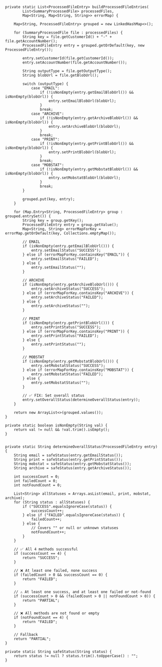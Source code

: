     private static List<ProcessedFileEntry> buildProcessedFileEntries(
            List<SummaryProcessedFile> processedFiles,
            Map<String, Map<String, String>> errorMap) {

        Map<String, ProcessedFileEntry> grouped = new LinkedHashMap<>();

        for (SummaryProcessedFile file : processedFiles) {
            String key = file.getCustomerId() + "-" + file.getAccountNumber();
            ProcessedFileEntry entry = grouped.getOrDefault(key, new ProcessedFileEntry());

            entry.setCustomerId(file.getCustomerId());
            entry.setAccountNumber(file.getAccountNumber());

            String outputType = file.getOutputType();
            String blobUrl = file.getBlobUrl();

            switch (outputType) {
                case "EMAIL":
                    if (!isNonEmpty(entry.getEmailBlobUrl()) && isNonEmpty(blobUrl)) {
                        entry.setEmailBlobUrl(blobUrl);
                    }
                    break;
                case "ARCHIVE":
                    if (!isNonEmpty(entry.getArchiveBlobUrl()) && isNonEmpty(blobUrl)) {
                        entry.setArchiveBlobUrl(blobUrl);
                    }
                    break;
                case "PRINT":
                    if (!isNonEmpty(entry.getPrintBlobUrl()) && isNonEmpty(blobUrl)) {
                        entry.setPrintBlobUrl(blobUrl);
                    }
                    break;
                case "MOBSTAT":
                    if (!isNonEmpty(entry.getMobstatBlobUrl()) && isNonEmpty(blobUrl)) {
                        entry.setMobstatBlobUrl(blobUrl);
                    }
                    break;
            }

            grouped.put(key, entry);
        }

        for (Map.Entry<String, ProcessedFileEntry> group : grouped.entrySet()) {
            String key = group.getKey();
            ProcessedFileEntry entry = group.getValue();
            Map<String, String> errorMapForKey = errorMap.getOrDefault(key, Collections.emptyMap());

            // EMAIL
            if (isNonEmpty(entry.getEmailBlobUrl())) {
                entry.setEmailStatus("SUCCESS");
            } else if (errorMapForKey.containsKey("EMAIL")) {
                entry.setEmailStatus("FAILED");
            } else {
                entry.setEmailStatus("");
            }

            // ARCHIVE
            if (isNonEmpty(entry.getArchiveBlobUrl())) {
                entry.setArchiveStatus("SUCCESS");
            } else if (errorMapForKey.containsKey("ARCHIVE")) {
                entry.setArchiveStatus("FAILED");
            } else {
                entry.setArchiveStatus("");
            }

            // PRINT
            if (isNonEmpty(entry.getPrintBlobUrl())) {
                entry.setPrintStatus("SUCCESS");
            } else if (errorMapForKey.containsKey("PRINT")) {
                entry.setPrintStatus("FAILED");
            } else {
                entry.setPrintStatus("");
            }

            // MOBSTAT
            if (isNonEmpty(entry.getMobstatBlobUrl())) {
                entry.setMobstatStatus("SUCCESS");
            } else if (errorMapForKey.containsKey("MOBSTAT")) {
                entry.setMobstatStatus("FAILED");
            } else {
                entry.setMobstatStatus("");
            }

            // ✅ FIX: Set overall status
            entry.setOverallStatus(determineOverallStatus(entry));
        }

        return new ArrayList<>(grouped.values());
    }

    private static boolean isNonEmpty(String val) {
        return val != null && !val.trim().isEmpty();
    }


    private static String determineOverallStatus(ProcessedFileEntry entry) {
        String email = safeStatus(entry.getEmailStatus());
        String print = safeStatus(entry.getPrintStatus());
        String mobstat = safeStatus(entry.getMobstatStatus());
        String archive = safeStatus(entry.getArchiveStatus());

        int successCount = 0;
        int failedCount = 0;
        int notFoundCount = 0;

        List<String> allStatuses = Arrays.asList(email, print, mobstat, archive);
        for (String status : allStatuses) {
            if ("SUCCESS".equalsIgnoreCase(status)) {
                successCount++;
            } else if ("FAILED".equalsIgnoreCase(status)) {
                failedCount++;
            } else {
                // Covers "" or null or unknown statuses
                notFoundCount++;
            }
        }

        // ✅ All 4 methods successful
        if (successCount == 4) {
            return "SUCCESS";
        }

        // ❌ At least one failed, none success
        if (failedCount > 0 && successCount == 0) {
            return "FAILED";
        }

        // ⚠️ At least one success, and at least one failed or not-found
        if (successCount > 0 && (failedCount > 0 || notFoundCount > 0)) {
            return "PARTIAL";
        }

        // ❌ All methods are not found or empty
        if (notFoundCount == 4) {
            return "FAILED";
        }

        // Fallback
        return "PARTIAL";
    }

    private static String safeStatus(String status) {
        return status != null ? status.trim().toUpperCase() : "";
    }
